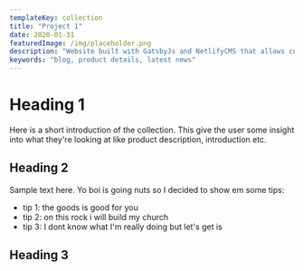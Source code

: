 ```yaml
---
templateKey: collection
title: "Project 1"
date: 2020-01-31
featuredImage: /img/placeholder.png
description: "Website built with GatsbyJs and NetlifyCMS that allows company to post lastest products and news."
keywords: "blog, product details, latest news"
---
```

# Heading 1

Here is a short introduction of the collection. This give the user some insight into what they're looking at like product description, introduction etc.

## Heading 2

Sample text here. Yo boi is going nuts so I decided to show em some tips: 
* tip 1: the goods is good for you 
* tip 2: on this rock i will build my church
* tip 3: I dont know what I'm really doing but let's get is

## Heading 3